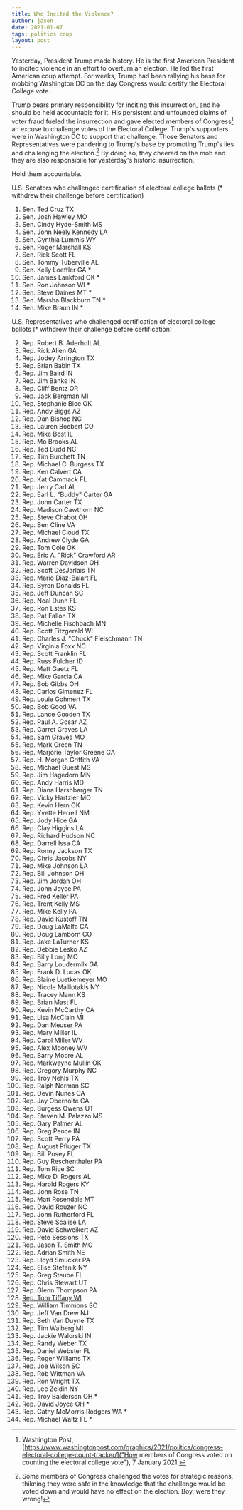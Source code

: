 ```yaml
---
title: Who Incited the Violence?
author: jason
date: 2021-01-07
tags: politics coup
layout: post
---
```


Yesterday, President Trump made history.  He is the first American President to incited violence in an effort to overturn an election.  He led the first American coup attempt.  For weeks, Trump had been rallying his base for mobbing Washington DC on the day Congress would certify the Electoral College vote.  

Trump bears primary responsibility for inciting this insurrection, and he should be held accountable for it.  His persistent and unfounded claims of voter fraud fueled the insurrection and gave elected members of Congress[^1] an excuse to challenge votes of the Electoral College.  Trump's supporters were in Washington DC to support that challenge.  Those Senators and Representatives were pandering to Trump's base by promoting Trump's lies and challenging the election.[^2]  By doing so, they cheered on the mob and they are also responsibile for yesterday's historic insurrection.

Hold them accountable.

U.S. Senators who challenged certification of electoral college ballots (* withdrew their challenge before certification)

1. Sen. Ted Cruz TX
1. Sen. Josh Hawley MO
1. Sen. Cindy Hyde-Smith MS
1. Sen. John Neely Kennedy LA
1. Sen. Cynthia Lummis WY
1. Sen. Roger Marshall KS
1. Sen. Rick Scott FL
1. Sen. Tommy Tuberville AL
1. Sen. Kelly Loeffler GA *
1. Sen. James Lankford OK *
1. Sen. Ron Johnson WI *
1. Sen. Steve Daines MT *
1. Sen. Marsha Blackburn TN *
1. Sen. Mike Braun IN *

U.S. Representatives who challenged certification of electoral college ballots (* withdrew their challenge before certification)

2. Rep. Robert B. Aderholt AL
2. Rep. Rick Allen GA
2. Rep. Jodey Arrington TX
2. Rep. Brian Babin TX
2. Rep. Jim Baird IN
2. Rep. Jim Banks IN
2. Rep. Cliff Bentz OR
2. Rep. Jack Bergman MI
2. Rep. Stephanie Bice OK
2. Rep. Andy Biggs AZ
2. Rep. Dan Bishop NC
2. Rep. Lauren Boebert CO
2. Rep. Mike Bost IL
2. Rep. Mo Brooks AL
2. Rep. Ted Budd NC
2. Rep. Tim Burchett TN
2. Rep. Michael C. Burgess TX
2. Rep. Ken Calvert CA
2. Rep. Kat Cammack FL
2. Rep. Jerry Carl AL
2. Rep. Earl L. "Buddy" Carter GA
2. Rep. John Carter TX
2. Rep. Madison Cawthorn NC
2. Rep. Steve Chabot OH
2. Rep. Ben Cline VA
2. Rep. Michael Cloud TX
2. Rep. Andrew Clyde GA
2. Rep. Tom Cole OK
2. Rep. Eric A. "Rick" Crawford AR
2. Rep. Warren Davidson OH
2. Rep. Scott DesJarlais TN
2. Rep. Mario Diaz-Balart FL
2. Rep. Byron Donalds FL
2. Rep. Jeff Duncan SC
2. Rep. Neal Dunn FL
2. Rep. Ron Estes KS
2. Rep. Pat Fallon TX
2. Rep. Michelle Fischbach MN
2. Rep. Scott Fitzgerald WI
2. Rep. Charles J. "Chuck" Fleischmann TN
2. Rep. Virginia Foxx NC
2. Rep. Scott Franklin FL
2. Rep. Russ Fulcher ID
2. Rep. Matt Gaetz FL
2. Rep. Mike Garcia CA
2. Rep. Bob Gibbs OH
2. Rep. Carlos Gimenez FL
2. Rep. Louie Gohmert TX
2. Rep. Bob Good VA
2. Rep. Lance Gooden TX
2. Rep. Paul A. Gosar AZ
2. Rep. Garret Graves LA
2. Rep. Sam Graves MO
2. Rep. Mark Green TN
2. Rep. Marjorie Taylor Greene GA
2. Rep. H. Morgan Griffith VA
2. Rep. Michael Guest MS
2. Rep. Jim Hagedorn MN
2. Rep. Andy Harris MD
2. Rep. Diana Harshbarger TN
2. Rep. Vicky Hartzler MO
2. Rep. Kevin Hern OK
2. Rep. Yvette Herrell NM
2. Rep. Jody Hice GA
2. Rep. Clay Higgins LA
2. Rep. Richard Hudson NC
2. Rep. Darrell Issa CA
2. Rep. Ronny Jackson TX
2. Rep. Chris Jacobs NY
2. Rep. Mike Johnson LA
2. Rep. Bill Johnson OH
2. Rep. Jim Jordan OH
2. Rep. John Joyce PA
2. Rep. Fred Keller PA
2. Rep. Trent Kelly MS
2. Rep. Mike Kelly PA
2. Rep. David Kustoff TN
2. Rep. Doug LaMalfa CA
2. Rep. Doug Lamborn CO
2. Rep. Jake LaTurner KS
2. Rep. Debbie Lesko AZ
2. Rep. Billy Long MO
2. Rep. Barry Loudermilk GA
2. Rep. Frank D. Lucas OK
2. Rep. Blaine Luetkemeyer MO
2. Rep. Nicole Malliotakis NY
2. Rep. Tracey Mann KS
2. Rep. Brian Mast FL
2. Rep. Kevin McCarthy CA
2. Rep. Lisa McClain MI
2. Rep. Dan Meuser PA
2. Rep. Mary Miller IL
2. Rep. Carol Miller WV
2. Rep. Alex Mooney WV
2. Rep. Barry Moore AL
2. Rep. Markwayne Mullin OK
2. Rep. Gregory Murphy NC
2. Rep. Troy Nehls TX
2. Rep. Ralph Norman SC
2. Rep. Devin Nunes CA
2. Rep. Jay Obernolte CA
2. Rep. Burgess Owens UT
2. Rep. Steven M. Palazzo MS
2. Rep. Gary Palmer AL
2. Rep. Greg Pence IN
2. Rep. Scott Perry PA
2. Rep. August Pfluger TX
2. Rep. Bill Posey FL
2. Rep. Guy Reschenthaler PA
2. Rep. Tom Rice SC
2. Rep. Mike D. Rogers AL
2. Rep. Harold Rogers KY
2. Rep. John Rose TN
2. Rep. Matt Rosendale MT
2. Rep. David Rouzer NC
2. Rep. John Rutherford FL
2. Rep. Steve Scalise LA
2. Rep. David Schweikert AZ
2. Rep. Pete Sessions TX
2. Rep. Jason T. Smith MO
2. Rep. Adrian Smith NE
2. Rep. Lloyd Smucker PA
2. Rep. Elise Stefanik NY
2. Rep. Greg Steube FL
2. Rep. Chris Stewart UT
2. Rep. Glenn Thompson PA
2. [Rep. Tom Tiffany WI](https://wisconsinexaminer.com/2021/01/14/tiffany-capitol-violence-rally-mckenna/)
2. Rep. William Timmons SC
2. Rep. Jeff Van Drew NJ
2. Rep. Beth Van Duyne TX
2. Rep. Tim Walberg MI
2. Rep. Jackie Walorski IN
2. Rep. Randy Weber TX
2. Rep. Daniel Webster FL
2. Rep. Roger Williams TX
2. Rep. Joe Wilson SC
2. Rep. Rob Wittman VA
2. Rep. Ron Wright TX
2. Rep. Lee Zeldin NY
2. Rep. Troy Balderson OH *
2. Rep. David Joyce OH * 
2. Rep. Cathy McMorris Rodgers WA *
2. Rep. Michael Waltz FL *

[^1]: Washington Post, [https://www.washingtonpost.com/graphics/2021/politics/congress-electoral-college-count-tracker/]("How members of Congress voted on counting the electoral college vote"), 7 January 2021.

[^2]: Some members of Congress challenged the votes for strategic reasons, thikning they were safe in the knowledge that the challenge would be voted down and would have no effect on the election.  Boy, were they wrong!